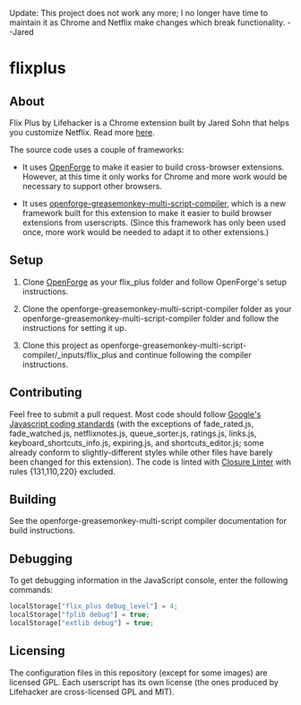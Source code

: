 Update: This project does not work any more; I no longer have time to maintain it as Chrome and Netflix make changes which break functionality. --Jared

flixplus
=======

About
-----
Flix Plus by Lifehacker is a Chrome extension built by Jared Sohn that helps you customize Netflix.  Read more [here](http://lifehacker.com/preview/flixc-plus-customizes-netflix-to-your-hearts-desire-1640968001).

The source code uses a couple of frameworks:

* It uses [OpenForge](https://github.com/trigger-corp/browser-extensions) to make it easier to build cross-browser extensions.  However, at this time it only works for Chrome and more work would be necessary to support other browsers.

* It uses [openforge-greasemonkey-multi-script-compiler](https://www.github.com/jaredsohn/openforge-greasemonkey-multi-script-compiler), which is a new framework built for this extension to make it easier to build browser extensions from userscripts.  (Since this framework has only been used once, more work would be needed to adapt it to other extensions.)


Setup
-----

1. Clone [OpenForge](https://github.com/trigger-corp/browser-extensions) as your flix_plus folder and follow OpenForge's setup instructions.

2. Clone the openforge-greasemonkey-multi-script-compiler folder as your openforge-greasemonkey-multi-script-compiler folder and follow the instructions for setting it up.

3. Clone this project as openforge-greasemonkey-multi-script-compiler/_inputs/flix_plus and continue following the compiler instructions.


Contributing
------------
   Feel free to submit a pull request.  Most code should follow [Google's Javascript coding standards](https://google-styleguide.googlecode.com/svn/trunk/javascriptguide.xml) (with the exceptions of fade_rated.js, fade_watched.js, netflixnotes.js, queue_sorter.js, ratings.js, links.js, keyboard_shortcuts_info.js, expiring.js, and shortcuts_editor.js; some already conform to slightly-different styles while other files have barely been changed for this extension).  The code is linted with [Closure Linter](https://developers.google.com/closure/utilities/) with rules {131,110,220} excluded.


Building
--------
   See the openforge-greasemonkey-multi-script compiler documentation for build instructions.

Debugging
---------
To get debugging information in the JavaScript console, enter the following commands:

```javascript
localStorage["flix_plus debug_level"] = 4;
localStorage["fplib debug"] = true;
localStorage["extlib debug"] = true;
```

Licensing
--------
   The configuration files in this repository (except for some images) are licensed GPL.  Each userscript has its own license (the ones produced by Lifehacker are cross-licensed GPL and MIT).
